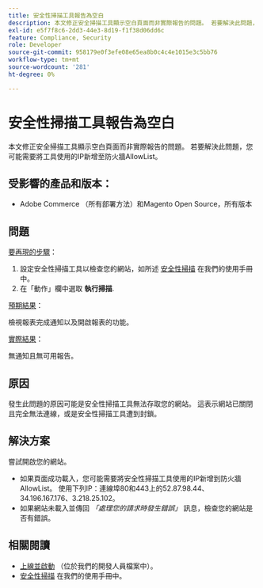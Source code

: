```yaml
---
title: 安全性掃描工具報告為空白
description: 本文修正安全掃描工具顯示空白頁面而非實際報告的問題。 若要解決此問題，您可能需要將工具使用的IP新增至防火牆AllowList。
exl-id: e5f7f8c6-2dd3-44e3-8d19-f1f38d06dd6c
feature: Compliance, Security
role: Developer
source-git-commit: 958179e0f3efe08e65ea8b0c4c4e1015e3c5bb76
workflow-type: tm+mt
source-wordcount: '281'
ht-degree: 0%

---
```


# 安全性掃描工具報告為空白

本文修正安全掃描工具顯示空白頁面而非實際報告的問題。 若要解決此問題，您可能需要將工具使用的IP新增至防火牆AllowList。

## 受影響的產品和版本：

* Adobe Commerce （所有部署方法）和Magento Open Source，所有版本

## 問題

<u>要再現的步驟</u>：

1. 設定安全性掃描工具以檢查您的網站，如所述 [安全性掃描](https://docs.magento.com/m2/ee/user_guide/magento/security-scan.html) 在我們的使用手冊中。
1. 在「動作」欄中選取 **執行掃描**.

<u>預期結果</u>：

檢視報表完成通知以及開啟報表的功能。

<u>實際結果</u>：

無通知且無可用報告。

## 原因

發生此問題的原因可能是安全性掃描工具無法存取您的網站。 這表示網站已關閉且完全無法連線，或是安全性掃描工具遭到封鎖。

## 解決方案

嘗試開啟您的網站。

* 如果頁面成功載入，您可能需要將安全性掃描工具使用的IP新增到防火牆AllowList。 使用下列IP：連線埠80和443上的52.87.98.44、34.196.167.176、3.218.25.102。
* 如果網站未載入並傳回 *「處理您的請求時發生錯誤」* 訊息，檢查您的網站是否有錯誤。

## 相關閱讀

* [上線並啟動](https://devdocs.magento.com/guides/v2.3/cloud/live/live.html?_ga=2.73579601.273749082.1559572284-888339099.1547722854#security-scan) （位於我們的開發人員檔案中）。
* [安全性掃描](https://docs.magento.com/m2/ee/user_guide/magento/security-scan.html) 在我們的使用手冊中。
